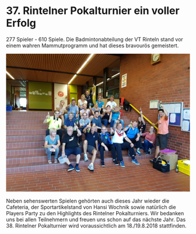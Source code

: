 # 37. Rintelner Pokalturnier ein voller Erfolg

277 Spieler - 610 Spiele. Die Badmintonabteilung der VT Rinteln stand vor einem wahren Mammutprogramm und hat dieses bravourös gemeistert.

![Ripo Mannschaft](2017-08-14_ripo-mannschaft.jpg)

Neben sehenswerten Spielen gehörten auch dieses Jahr wieder die Cafeteria, der Sportartikelstand von Hansi Wochnik sowie natürlich die Players Party zu den Highlights des Rintelner Pokalturniers. Wir bedanken uns bei allen Teilnehmern und freuen uns schon auf das nächste Jahr. Das 38. Rintelner Pokalturnier wird voraussichtlich am 18./19.8.2018 stattfinden.
